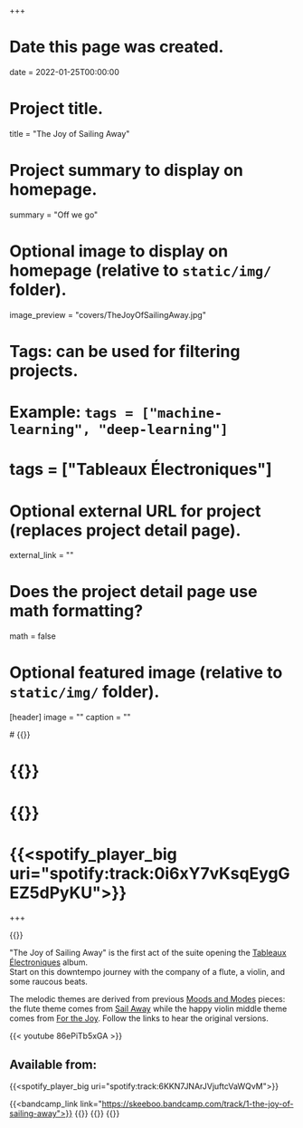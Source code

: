+++
# Date this page was created.
date = 2022-01-25T00:00:00

# Project title.
title = "The Joy of Sailing Away"

# Project summary to display on homepage.
summary = "Off we go"

# Optional image to display on homepage (relative to `static/img/` folder).
image_preview = "covers/TheJoyOfSailingAway.jpg"

# Tags: can be used for filtering projects.
# Example: `tags = ["machine-learning", "deep-learning"]`
# tags = ["Tableaux Électroniques"]

# Optional external URL for project (replaces project detail page).
external_link = ""

# Does the project detail page use math formatting?
math = false

# Optional featured image (relative to `static/img/` folder).
[header]
image = ""
caption = ""

# {{<spotify link="https://spoti.fi/2Y4qpRq">}}
# {{<itunes link="https://music.apple.com/us/album/from-dusk-till-dawn-single/1513809245">}}
# {{<globe link="https://song.link/qzx4rvdz7vgjf">}}

# {{<spotify_player_big uri="spotify:track:0i6xY7vKsqEygGEZ5dPyKU">}}


+++

{{<bandcamp title="The Joy of Sailing Away" track="286262252" link="https://skeeboo.bandcamp.com/track/1-the-joy-of-sailing-away">}}

"The Joy of Sailing Away" is the first act of the suite opening the [Tableaux Électroniques](/music/tableaux_electroniques) album.</br>
Start on this downtempo journey with the company of a flute, a violin, and some raucous beats. 

The melodic themes are derived from previous [Moods and Modes](/post/moods_and_modes) pieces: the flute theme comes from [Sail Away](/music/sail_away) while the happy violin middle theme comes from [For the Joy](/music/for_the_joy). Follow the links to hear the original versions.

{{< youtube 86ePiTb5xGA >}}

## Available from:

{{<spotify_player_big uri="spotify:track:6KKN7JNArJVjuftcVaWQvM">}}

{{<bandcamp_link link="https://skeeboo.bandcamp.com/track/1-the-joy-of-sailing-away">}}
{{<spotify link="https://open.spotify.com/track/6KKN7JNArJVjuftcVaWQvM">}}
{{<itunes link="https://music.apple.com/us/album/the-joy-of-sailing-away-single/1667178678">}}
{{<globe link="https://song.link/JoyOfSailing">}}